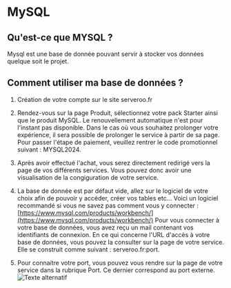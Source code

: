 # MySQL

## Qu'est-ce que MYSQL ? 
Mysql est une base de donnée pouvant servir à stocker vos données quelque soit le projet.

## Comment utiliser ma base de données ?

1. Création de votre compte sur le site serveroo.fr
2. Rendez-vous sur la page Produit, sélectionnez votre pack Starter ainsi que le produit MySQL. 
Le renouvellement automatique n'est pour l'instant pas disponible. Dans le cas où vous souhaitez prolonger votre expérience, il sera possible de prolonger le service à partir de sa page.
Pour passer l'étape de paiement, veuillez rentrer le code promotionnel suivant : MYSQL2024.

3. Après avoir effectué l'achat, vous serez directement redirigé vers la page de vos différents services. Vous pouvez donc avoir une visualisation de la congiguration de votre service.

4. La base de donnée est par défaut vide, allez sur le logiciel de votre choix afin de pouvoir y accéder, créer vos tables etc...
   Voici un logiciel recommandé si vous ne savez pas comment vous y connecter : [https://www.mysql.com/products/workbench/](https://www.mysql.com/products/workbench/)
Pour vous connecter à votre base de données, vous avez reçu un mail contenant vos identifiants de connexion. 
En ce qui concerne l'URL d'accès à votre base de données, vous pouvez la consulter sur la page de votre service. Elle se construit comme suivant :
serveroo.fr:port.

5. Pour connaitre votre port, vous pouvez vous rendre sur la page de votre service dans la rubrique Port. Ce dernier correspond au port externe.
   ![Texte alternatif](port.png)








